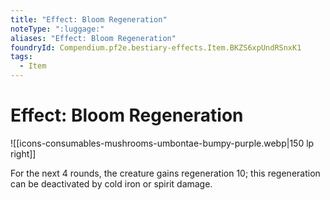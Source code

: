 ```yaml
---
title: "Effect: Bloom Regeneration"
noteType: ":luggage:"
aliases: "Effect: Bloom Regeneration"
foundryId: Compendium.pf2e.bestiary-effects.Item.BKZS6xpUndRSnxK1
tags:
  - Item
---
```


# Effect: Bloom Regeneration
![[icons-consumables-mushrooms-umbontae-bumpy-purple.webp|150 lp right]]

For the next 4 rounds, the creature gains regeneration 10; this regeneration can be deactivated by cold iron or spirit damage.
